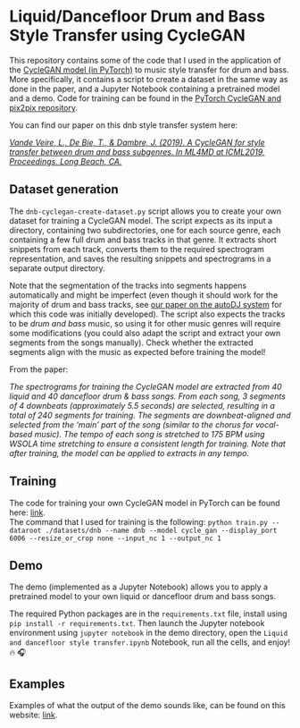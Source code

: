 # Liquid/Dancefloor Drum and Bass Style Transfer using CycleGAN

This repository contains some of the code that I used in the application of the [CycleGAN model (in PyTorch)](https://github.com/junyanz/pytorch-CycleGAN-and-pix2pix) to music style transfer for drum and bass.
More specifically, it contains a script to create a dataset in the same way as done in the paper,
and a Jupyter Notebook containing a pretrained model and a demo.
Code for training can be found in the [PyTorch CycleGAN and pix2pix repository](https://github.com/junyanz/pytorch-CycleGAN-and-pix2pix).

You can find our paper on this dnb style transfer system here:

_[Vande Veire, L., De Bie, T., & Dambre, J. (2019). A CycleGAN for style transfer between drum and bass subgenres. In ML4MD at ICML2019, Proceedings. Long Beach, CA.](https://biblio.ugent.be/publication/8619952)_



## Dataset generation

The ``dnb-cyclegan-create-dataset.py`` script allows you to create your own dataset for training a CycleGAN model.
The script expects as its input a directory, containing two subdirectories, one for each source genre, each containing a few full drum and bass tracks in that genre.
It extracts short snippets from each track, converts them to the required spectrogram representation, and saves the resulting snippets and spectrograms in a separate output directory.

Note that the segmentation of the tracks into segments happens automatically and might be imperfect (even though it should work for the majority of drum and bass tracks, see [our paper on the autoDJ system](https://asmp-eurasipjournals.springeropen.com/articles/10.1186/s13636-018-0134-8) for which this code was initially developed).
The script also expects the tracks to be _drum and bass_ music, so using it for other music genres will require some modifications (you could also adapt the script and extract your own segments from the songs manually).
Check whether the extracted segments align with the music as expected before training the model!

From the paper: 

_The spectrograms for training the CycleGAN model are
extracted from 40 liquid and 40 dancefloor drum & bass
songs. From each song, 3 segments of 4 downbeats (approximately 5.5 seconds)
are selected, resulting in a total of 240
segments for training. The segments are downbeat-aligned
and selected from the ‘main’ part of the song (similar to the
chorus for vocal-based music). The tempo of each song is
stretched to 175 BPM using WSOLA time stretching to ensure a 
consistent length for training. Note that after training, the model
can be applied to extracts in any tempo._



## Training

The code for training your own CycleGAN model in PyTorch can be found here: [link](https://github.com/junyanz/pytorch-CycleGAN-and-pix2pix).  
The command that I used for training is the following: `python train.py --dataroot ./datasets/dnb --name dnb --model cycle_gan --display_port 6006 --resize_or_crop none --input_nc 1 --output_nc 1`


## Demo

The demo (implemented as a Jupyter Notebook) allows you to apply a pretrained model to your own liquid or dancefloor drum and bass songs.

The required Python packages are in the `requirements.txt` file, install using `pip install -r requirements.txt`.
Then launch the Jupyter notebook environment using `jupyter notebook` in the demo directory, open the `Liquid and dancefloor style transfer.ipynb` Notebook, run all the cells, and enjoy! :fire: :headphones:


## Examples

Examples of what the output of the demo sounds like, can be found on this website: [link](https://users.ugent.be/~levdveir/2019ML4MD/).

